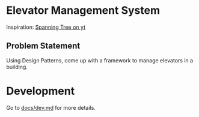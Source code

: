 # Elevator Management System

Inspiration: [Spanning Tree on yt](https://www.youtube.com/watch?v=xOayymoIl8U)

## Problem Statement

Using Design Patterns, come up with a framework to manage elevators in a building.


# Development

Go to [docs/dev.md](docs/contributing.md) for more details.
